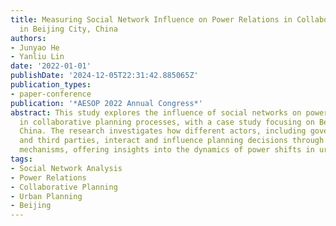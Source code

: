 ```yaml
---
title: Measuring Social Network Influence on Power Relations in Collaborative Planning
  in Beijing City, China
authors:
- Junyao He
- Yanliu Lin
date: '2022-01-01'
publishDate: '2024-12-05T22:31:42.885065Z'
publication_types:
- paper-conference
publication: '*AESOP 2022 Annual Congress*'
abstract: This study explores the influence of social networks on power relations
  in collaborative planning processes, with a case study focusing on Beijing city,
  China. The research investigates how different actors, including governments, citizens,
  and third parties, interact and influence planning decisions through social network
  mechanisms, offering insights into the dynamics of power shifts in urban planning.
tags:
- Social Network Analysis
- Power Relations
- Collaborative Planning
- Urban Planning
- Beijing
---
```

